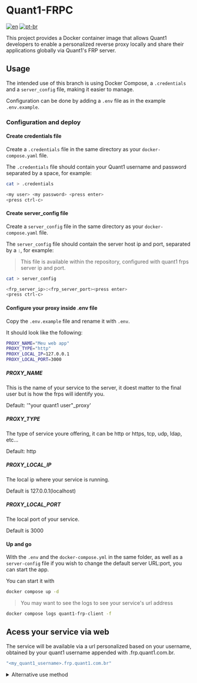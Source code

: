 # Quant1-FRPC

[![en](https://img.shields.io/badge/lang-en-red)](README.md) [![pt-br](https://img.shields.io/badge/lang-pt--br-green)](README.pt-br.md)

This project provides a Docker container image that allows Quant1 developers to enable a personalized reverse proxy locally and share their applications globally via Quant1's FRP server.

## Usage

The intended use of this branch is using Docker Compose, a `.credentials` and a `server_config` file, making it easier to manage.  

Configuration can be done by adding a `.env` file as in the example `.env.example`.  

### Configuration and deploy

#### Create credentials file

Create a `.credentials` file in the same directory as your `docker-compose.yaml` file.  

The `.credentials` file should contain your Quant1 username and password separated by a space, for example:  

```bash
cat > .credentials
```

```bash
<my user> <my password> <press enter>
<press ctrl-c>
```

#### Create server_config file

Create a `server_config` file in the same directory as your `docker-compose.yaml` file.  

The `server_config` file should contain the server host ip and port, separated by a `:`, for example:  

> This file is available within the repository, configured with quant1 frps server ip and port.  

```bash
cat > server_config
```

```bash
<frp_server_ip>:<frp_server_port><press enter>
<press ctrl-c>
```

#### Configure your proxy inside .env file

Copy the `.env.example` file and rename it with `.env`.  

It should look like the following:  

```bash
PROXY_NAME="Meu web app"
PROXY_TYPE="http"
PROXY_LOCAL_IP=127.0.0.1
PROXY_LOCAL_PORT=3000
```

##### PROXY_NAME

This is the name of your service to the server, it doest matter to the final user but is how the frps will identify you.  

Default: '"your quant1 user"_proxy'  

##### PROXY_TYPE

The type of service youre offering, it can be http or https, tcp, udp, ldap, etc...  

Default: http

##### PROXY_LOCAL_IP

The local ip where your service is running.  

Default is 127.0.0.1(localhost)

##### PROXY_LOCAL_PORT

The local port of your service.  

Default is 3000

#### Up and go

With the `.env` and the `docker-compose.yml` in the same folder, as well as a `server-config` file if you wish to change the default server URL:port, you can start the app.  

You can start it with  

```bash
docker compose up -d
```

> You may want to see the logs to see your service's url address  

```bash
docker compose logs quant1-frp-client -f
```

## Acess your service via web

The service will be available via a url personalized based on your username, obtained by your quant1 username appended with .frp.quant1.com.br.

```bash
"<my_quant1_username>.frp.quant1.com.br"
```

<details>

<summary> Alternative use method </summary>

## Usage with docker container run

The use described below is to configure it once, and then it can be started or stopped as needed.  

Since the configuration requires user input, a TTY is necessary. However, after the initial configuration, you can stop it and then restart it, and it should function properly in a detached state.  

### Creating the container

```bash
docker container run --name Quant1-frpc -it --network host registry.quant1.com.br/arthur/quant1-frpc
```

### Stop/starting it

To stop the execution  

```bash
docker container stop Quant1-frpc
```

To restart the execution

```bash
docker container start Quant1-frpc
```

</details>
